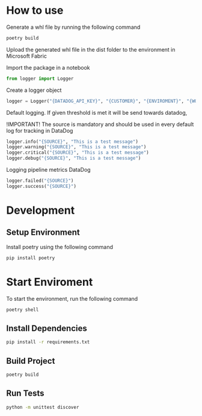 # How to use
Generate a whl file by running the following command
```bash
poetry build
```

Upload the generated whl file in the dist folder to the environment in Microsoft Fabric

Import the package in a notebook
```python
from logger import Logger
```

Create a logger object
```python
logger = Logger("{DATADOG_API_KEY}", "{CUSTOMER}", "{ENVIROMENT}", "{WORKSPACE_NAME}", "{LOG_LEVEL_TRESHOLD}")
```

Default logging. If given threshold is met it will be send towards datadog, 

!IMPORTANT! The source is mandatory and should be used in every default log for tracking in DataDog

```python
logger.info("{SOURCE}", "This is a test message") 
logger.warning("{SOURCE}", "This is a test message") 
logger.critical("{SOURCE}", "This is a test message") 
logger.debug("{SOURCE}", "This is a test message") 
```

Logging pipeline metrics DataDog
```python
logger.failed("{SOURCE}")
logger.success("{SOURCE}")
```

# Development
## Setup Environment
Install poetry using the following command
```bash
pip install poetry
```

# Start Enviroment
To start the environment, run the following command
```bash
poetry shell
```

## Install Dependencies
```bash
pip install -r requirements.txt
```

## Build Project
```bash
poetry build
```

## Run Tests
```bash
python -m unittest discover
```
